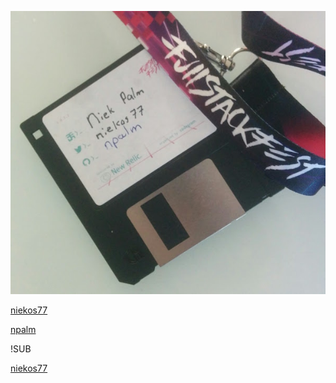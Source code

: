 ![me](images/disk.jpg)

<i class="fab fa-twitter fa-lg"></i> [niekos77](https://twitter.com/niekos77)

<i class="fab fa-github fa-lg"></i> [npalm](https://github.com/npalm)

!SUB
<img data-src="images/hammock.jpg"  height="70%" width="70%">

<i class="fab fa-instagram fa-lg"></i> [niekos77](http://instagram.com/niekos77)
